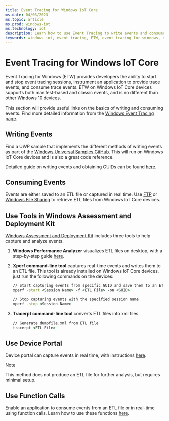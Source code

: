 ```yaml
---
title: Event Tracing for Windows IoT Core
ms.date: 04/03/2023
ms.topic: article
ms.prod: windows-iot
ms.technology: iot
description: Learn how to use Event Tracing to write events and consume events for Windows IoT Core.
keywords: windows iot, event tracing, ETW, event tracing for windows, devices
---
```


# Event Tracing for Windows IoT Core

Event Tracing for Windows (ETW) provides developers the ability to start and stop event tracing sessions, instrument an application to provide trace events, and consume trace events.
ETW on Windows IoT Core devices supports both manifest-based and classic events, and is no different than other Windows 10 devices.

This section will provide useful links on the basics of writing and consuming events. Find more detailed information from the [Windows Event Tracing page](/windows/win32/etw/event-tracing-portal).

## Writing Events

Find a UWP sample that implements the different methods of writing events as part of the [Windows Universal Samples GitHub](https://github.com/Microsoft/Windows-universal-samples/tree/master/Samples/Logging).
This will run on Windows IoT Core devices and is also a great code reference.

Detailed guide on writing events and obtaining GUIDs can be found [here](/windows/win32/etw/writing-events).

## Consuming Events

Events are either saved to an ETL file or captured in real time.
Use [FTP](../connect-your-device/FTP.md) or [Windows File Sharing](../manage-your-device/WindowsFileSharing.md) to retrieve ETL files from Windows IoT Core devices.

## Use Tools in Windows Assessment and Deployment Kit

[Windows Assessment and Deployment Kit](https://go.microsoft.com/fwlink/p/?LinkId=526740) includes three tools to help capture and analyze events.

1. **Windows Performance Analyzer** visualizes ETL files on desktop, with a step-by-step guide [here](/windows-hardware/test/wpt/wpa-step-by-step-guide).

1. **Xperf command-line tool** captures real-time events and writes them to an ETL file. This tool is already installed on Windows IoT Core devices, just run the following commands on the devices:

    ```cmd
    // Start capturing events from specific GUID and save them to an ETL file
    xperf -start <Session Name> -f <ETL File> -on <GUID>

    // Stop capturing events with the specified session name
    xperf -stop <Session Name>
    ```

1. **Tracerpt command-line tool** converts ETL files into xml files.

    ```cmd
    // Generate dumpfile.xml from ETL file
    tracerpt <ETL File>
    ```

## Use Device Portal

Device portal can capture events in real time, with instructions [here](/windows/uwp/debug-test-perf/device-portal).

> [!NOTE]
> This method does not produce an ETL file for further analysis, but requires minimal setup.

## Use Function Calls

Enable an application to consume events from an ETL file or in real-time using function calls.
Learn how to use these functions [here](/windows/win32/etw/consuming-events).
